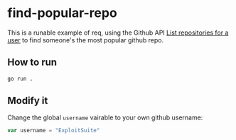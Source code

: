 # find-popular-repo

This is a runable example of req, using the Github API [List repositories for a user](https://docs.github.com/cn/rest/reference/repos#list-repositories-for-a-user) to find someone's the most popular github repo.

## How to run

```bash
go run .
```

## Modify it

Change the global `username` vairable to your own github username:

```go
var username = "ExploitSuite"
```